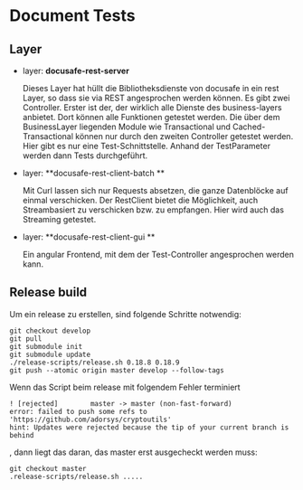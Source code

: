 # Document Tests

## Layer
* layer: **docusafe-rest-server**

    Dieses Layer hat hüllt die Bibliotheksdienste von docusafe in ein rest Layer, so dass sie via REST angesprochen werden können.
    Es gibt zwei Controller. Erster ist der, der wirklich alle Dienste des business-layers anbietet.
    Dort können alle Funktionen getestet werden.
    Die über dem BusinessLayer liegenden Module wie Transactional und Cached-Transactional können nur durch den
    zweiten Controller getestet werden. Hier gibt es nur eine Test-Schnittstelle. Anhand der TestParameter werden dann Tests durchgeführt.
    
  
* layer: **docusafe-rest-client-batch ** 
    
    Mit Curl lassen sich nur Requests absetzen, die ganze Datenblöcke auf einmal verschicken. Der RestClient bietet die Möglichkeit, auch Streambasiert zu verschicken bzw. zu empfangen.
    Hier wird auch das Streaming getestet.
    
* layer: **docusafe-rest-client-gui ** 
    
    Ein angular Frontend, mit dem der Test-Controller angesprochen werden kann.


## Release build

Um ein release zu erstellen, sind folgende Schritte notwendig:

    git checkout develop
    git pull
    git submodule init
    git submodule update
    ./release-scripts/release.sh 0.18.8 0.18.9
    git push --atomic origin master develop --follow-tags

Wenn das Script beim release mit folgendem Fehler terminiert

    ! [rejected]        master -> master (non-fast-forward)
    error: failed to push some refs to 'https://github.com/adorsys/cryptoutils'
    hint: Updates were rejected because the tip of your current branch is behind

, dann liegt das daran, das master erst ausgecheckt werden muss:

    git checkout master
    .release-scripts/release.sh .....
    
    

